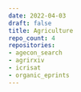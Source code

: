 ```yaml
---
date: 2022-04-03
draft: false
title: Agriculture
repo_count: 4
repositories:
- agecon_search
- agrirxiv
- icrisat
- organic_eprints
---
```



